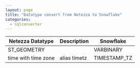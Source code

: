 ```yaml
---
layout: page
title: "Datatype convert from Netezza to Snowflake"
categories:
  - sqlconverter
---
```


| Netezza Datatype | Description | Snowflake | 
| --- | --- | --- |
| ST_GEOMETRY |  | VARBINARY |
| time with time zone | alias timetz | TIMESTAMP_TZ |